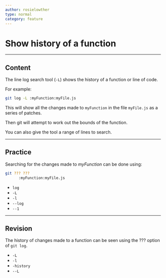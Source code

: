 ```yaml
---
author: rosielowther
type: normal
category: feature
---
```


# Show history of a function


---

## Content

The line log search tool (`-L`) shows the history of a function or line of code.

For example:

```bash
git log -L :myFunction:myFile.js
```

This will show all the changes made to `myFunction` in the file `myFile.js` as a series of patches.

Then git will attempt to work out the bounds of the function.

You can also give the tool a range of lines to search.


---

## Practice

Searching for the changes made to *myFunction* can be done using:

```bash
git ??? ??? 
      :myFunction:myFile.js
```

- `log`
- `-L`
- `-l`
- `--log`
- `--1`


---

## Revision

The history of changes made to a function can be seen using the ??? option of `git log`.

- `-L`
- `-l`
- `-history`
- `--L`
